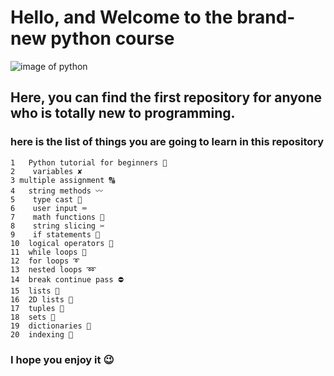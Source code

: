 # Hello, and Welcome to the brand-new python course

![image of python](https://e-globalacademy.com/wp-content/uploads/2021/01/Python.svg_.png)

## Here, you can find the first repository for anyone who is totally new to programming.

### here is the list of things you are going to learn in this repository
    1   Python tutorial for beginners 🐍
    2    variables ✘
    3 multiple assignment 🔠
    4   string methods 〰️
    5    type cast 💱
    6    user input ⌨️
    7    math functions 🧮
    8    string slicing ✂️
    9    if statements 🤔
    10  logical operators 🔣
    11  while loops 🔄
    12  for loops ➰
    13  nested loops ➿
    14  break continue pass ⛔
    15  lists 🧾
    16  2D lists 📜
    17  tuples 📄
    18  sets 🍴
    19  dictionaries 📖
    20  indexing 📑

### I hope you enjoy it 😉